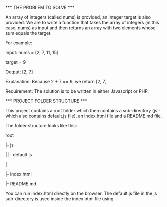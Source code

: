 
*** THE PROBLEM TO SOLVE ***

An array of integers (called nums) is provided, an integer target is also provided.
We are to write a function that takes the array of integers (in this case, nums) as input and then returns an array with two elements whose sum equals the target.

For example:

Input:
nums = [2, 7, 11, 15]

target = 9

Output:
[2, 7]

Explanation:
Because 2 + 7 == 9, we return [2, 7]

Requirement:
The solution is to be written in either Javascript or PHP.



***  PROJECT FOLDER STRUCTURE  ***

This project contains a root folder which then contains a sub-directory (js - which also contains default.js file), an index.html file and a README.md file.

The folder structure looks like this:

root

|- js

|   |- default.js

|

|- index.html

|- README.md


You can run index.html directly on the browser. The default.js file in the js sub-directory is used inside the index.html file using <script> tag.

NOTED:
* Once you run the index.html file on your browser
* open your developer tool and get to the console.
* Once in the console, you will see the output of the script (default.js).


*** DEFAULT.JS ***
The default.js file is a javascript file used to solve the problem above.

In the script file, we have a function ( targetOperandsArray() ).

This function is built to take an array as an input. Thus, it has a few checks (in form of conditionals) to ensure that the right type is passed to it.
In situations where a value that isn't an array is passed as the argument, it returns a message to let us know this.

Basically, the function takes an array as input and then scans the elements of the array.
It scans the elements of the array to find if any two elements of the array can add up to the target.
Once two elements whose sum equals target is found, it returns an array of such elements, otherwise, it returns a message to let us know this.


I have used comments to explain parts of the program to ensure easy of understanding.
Feel free to reach out to me if you need more clarification.
